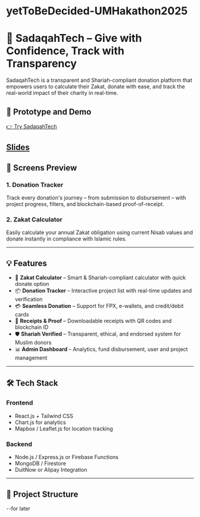 # yetToBeDecided-UMHakathon2025
# 🌙 SadaqahTech – Give with Confidence, Track with Transparency

SadaqahTech is a transparent and Shariah-compliant donation platform that empowers users to calculate their Zakat, donate with ease, and track the real-world impact of their charity in real-time.

## 🚀 Prototype and Demo
[👉 Try SadaqahTech](https://www.figma.com/proto/uGqSY5FMs5s3ztQ5QlsSyi/UMHakathon?node-id=50-17394&p=f&t=XM9BcREebEnN3iyE-1&scaling=scale-down&content-scaling=fixed&page-id=15%3A17287) 

[Slides](https://www.canva.com/design/DAGkbn01XeM/Gihz6246CLyMdgtgf0njog/edit?utm_content=DAGkbn01XeM&utm_campaign=designshare&utm_medium=link2&utm_source=sharebutton)
---

## 📱 Screens Preview
### 1. Donation Tracker
Track every donation's journey – from submission to disbursement – with project progress, filters, and blockchain-based proof-of-receipt.

### 2. Zakat Calculator
Easily calculate your annual Zakat obligation using current Nisab values and donate instantly in compliance with Islamic rules.


---

## 💡 Features

- 🧮 **Zakat Calculator** – Smart & Shariah-compliant calculator with quick donate option
- 📦 **Donation Tracker** – Interactive project list with real-time updates and verification
- 💳 **Seamless Donation** – Support for FPX, e-wallets, and credit/debit cards
- 📜 **Receipts & Proof** – Downloadable receipts with QR codes and blockchain ID
- 🛡️ **Shariah Verified** – Transparent, ethical, and endorsed system for Muslim donors
- 📊 **Admin Dashboard** – Analytics, fund disbursement, user and project management

---

## 🛠️ Tech Stack

### Frontend
- React.js + Tailwind CSS
- Chart.js for analytics
- Mapbox / Leaflet.js for location tracking

### Backend
- Node.js / Express.js or Firebase Functions
- MongoDB / Firestore
- DuitNow or Alipay Integration

---

## 📂 Project Structure
--for later

